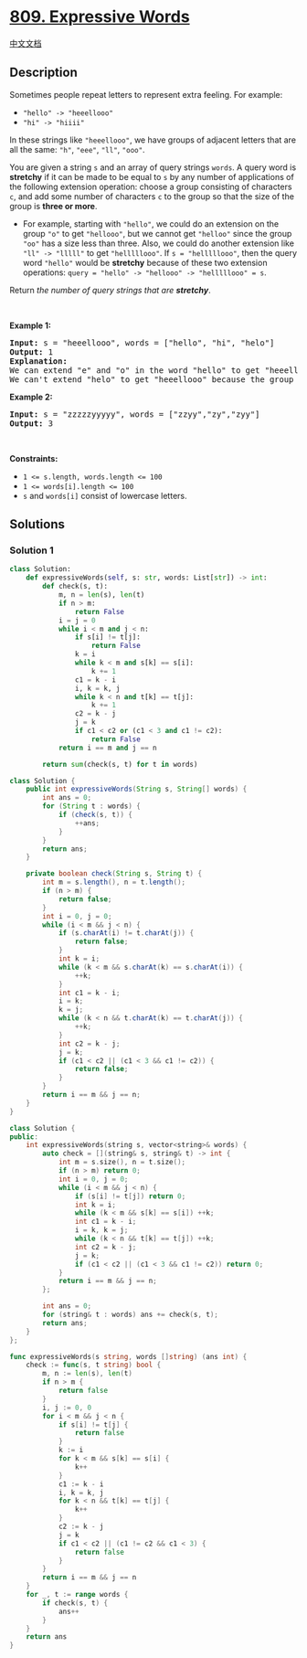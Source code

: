 # [809. Expressive Words](https://leetcode.com/problems/expressive-words)

[中文文档](/solution/0800-0899/0809.Expressive%20Words/README.md)

## Description

<p>Sometimes people repeat letters to represent extra feeling. For example:</p>

<ul>
	<li><code>&quot;hello&quot; -&gt; &quot;heeellooo&quot;</code></li>
	<li><code>&quot;hi&quot; -&gt; &quot;hiiii&quot;</code></li>
</ul>

<p>In these strings like <code>&quot;heeellooo&quot;</code>, we have groups of adjacent letters that are all the same: <code>&quot;h&quot;</code>, <code>&quot;eee&quot;</code>, <code>&quot;ll&quot;</code>, <code>&quot;ooo&quot;</code>.</p>

<p>You are given a string <code>s</code> and an array of query strings <code>words</code>. A query word is <strong>stretchy</strong> if it can be made to be equal to <code>s</code> by any number of applications of the following extension operation: choose a group consisting of characters <code>c</code>, and add some number of characters <code>c</code> to the group so that the size of the group is <strong>three or more</strong>.</p>

<ul>
	<li>For example, starting with <code>&quot;hello&quot;</code>, we could do an extension on the group <code>&quot;o&quot;</code> to get <code>&quot;hellooo&quot;</code>, but we cannot get <code>&quot;helloo&quot;</code> since the group <code>&quot;oo&quot;</code> has a size less than three. Also, we could do another extension like <code>&quot;ll&quot; -&gt; &quot;lllll&quot;</code> to get <code>&quot;helllllooo&quot;</code>. If <code>s = &quot;helllllooo&quot;</code>, then the query word <code>&quot;hello&quot;</code> would be <strong>stretchy</strong> because of these two extension operations: <code>query = &quot;hello&quot; -&gt; &quot;hellooo&quot; -&gt; &quot;helllllooo&quot; = s</code>.</li>
</ul>

<p>Return <em>the number of query strings that are <strong>stretchy</strong></em>.</p>

<p>&nbsp;</p>
<p><strong class="example">Example 1:</strong></p>

<pre>
<strong>Input:</strong> s = &quot;heeellooo&quot;, words = [&quot;hello&quot;, &quot;hi&quot;, &quot;helo&quot;]
<strong>Output:</strong> 1
<strong>Explanation:</strong> 
We can extend &quot;e&quot; and &quot;o&quot; in the word &quot;hello&quot; to get &quot;heeellooo&quot;.
We can&#39;t extend &quot;helo&quot; to get &quot;heeellooo&quot; because the group &quot;ll&quot; is not size 3 or more.
</pre>

<p><strong class="example">Example 2:</strong></p>

<pre>
<strong>Input:</strong> s = &quot;zzzzzyyyyy&quot;, words = [&quot;zzyy&quot;,&quot;zy&quot;,&quot;zyy&quot;]
<strong>Output:</strong> 3
</pre>

<p>&nbsp;</p>
<p><strong>Constraints:</strong></p>

<ul>
	<li><code>1 &lt;= s.length, words.length &lt;= 100</code></li>
	<li><code>1 &lt;= words[i].length &lt;= 100</code></li>
	<li><code>s</code> and <code>words[i]</code> consist of lowercase letters.</li>
</ul>

## Solutions

### Solution 1

<!-- tabs:start -->

```python
class Solution:
    def expressiveWords(self, s: str, words: List[str]) -> int:
        def check(s, t):
            m, n = len(s), len(t)
            if n > m:
                return False
            i = j = 0
            while i < m and j < n:
                if s[i] != t[j]:
                    return False
                k = i
                while k < m and s[k] == s[i]:
                    k += 1
                c1 = k - i
                i, k = k, j
                while k < n and t[k] == t[j]:
                    k += 1
                c2 = k - j
                j = k
                if c1 < c2 or (c1 < 3 and c1 != c2):
                    return False
            return i == m and j == n

        return sum(check(s, t) for t in words)
```

```java
class Solution {
    public int expressiveWords(String s, String[] words) {
        int ans = 0;
        for (String t : words) {
            if (check(s, t)) {
                ++ans;
            }
        }
        return ans;
    }

    private boolean check(String s, String t) {
        int m = s.length(), n = t.length();
        if (n > m) {
            return false;
        }
        int i = 0, j = 0;
        while (i < m && j < n) {
            if (s.charAt(i) != t.charAt(j)) {
                return false;
            }
            int k = i;
            while (k < m && s.charAt(k) == s.charAt(i)) {
                ++k;
            }
            int c1 = k - i;
            i = k;
            k = j;
            while (k < n && t.charAt(k) == t.charAt(j)) {
                ++k;
            }
            int c2 = k - j;
            j = k;
            if (c1 < c2 || (c1 < 3 && c1 != c2)) {
                return false;
            }
        }
        return i == m && j == n;
    }
}
```

```cpp
class Solution {
public:
    int expressiveWords(string s, vector<string>& words) {
        auto check = [](string& s, string& t) -> int {
            int m = s.size(), n = t.size();
            if (n > m) return 0;
            int i = 0, j = 0;
            while (i < m && j < n) {
                if (s[i] != t[j]) return 0;
                int k = i;
                while (k < m && s[k] == s[i]) ++k;
                int c1 = k - i;
                i = k, k = j;
                while (k < n && t[k] == t[j]) ++k;
                int c2 = k - j;
                j = k;
                if (c1 < c2 || (c1 < 3 && c1 != c2)) return 0;
            }
            return i == m && j == n;
        };

        int ans = 0;
        for (string& t : words) ans += check(s, t);
        return ans;
    }
};
```

```go
func expressiveWords(s string, words []string) (ans int) {
	check := func(s, t string) bool {
		m, n := len(s), len(t)
		if n > m {
			return false
		}
		i, j := 0, 0
		for i < m && j < n {
			if s[i] != t[j] {
				return false
			}
			k := i
			for k < m && s[k] == s[i] {
				k++
			}
			c1 := k - i
			i, k = k, j
			for k < n && t[k] == t[j] {
				k++
			}
			c2 := k - j
			j = k
			if c1 < c2 || (c1 != c2 && c1 < 3) {
				return false
			}
		}
		return i == m && j == n
	}
	for _, t := range words {
		if check(s, t) {
			ans++
		}
	}
	return ans
}
```

<!-- tabs:end -->

<!-- end -->
